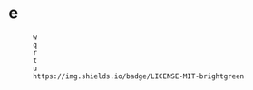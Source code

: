 # e
          w
          q
          r
          t
          u
          https://img.shields.io/badge/LICENSE-MIT-brightgreen

